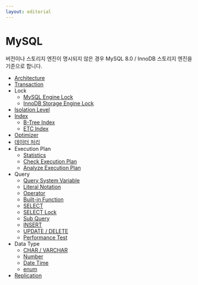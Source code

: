 ```yaml
---
layout: editorial
---
```


# MySQL

버전이나 스토리지 엔진이 명시되지 않은 경우 MySQL 8.0 / InnoDB 스토리지 엔진을 기준으로 합니다.

* [Architecture](architecture.md)
* [Transaction](transaction.md)
* Lock
    * [MySQL Engine Lock](mysql_lock.md)
    * [InnoDB Storage Engine Lock](innodb_lock.md)
* [Isolation Level](isolation_level.md)
* [Index](index.md)
    * [B-Tree Index](btree_index.md)
    * [ETC Index](etc_index.md)
* [Optimizer](optimizer.md)
* [데이터 처리](data_processing.md)
* Execution Plan
    * [Statistics](statistics.md)
    * [Check Execution Plan](check_execution_plan.md)
    * [Analyze Execution Plan](analyze_execution_plan.md)
* Query
    * [Query System Variable](query_system_variable.md)
    * [Literal Notation](literal_notation.md)
    * [Operator](operator.md)
    * [Built-in Function](built_in_function.md)
    * [SELECT](select.md)
    * [SELECT Lock](select_lock.md)
    * [Sub Query](sub_query.md)
    * [INSERT](insert.md)
    * [UPDATE / DELETE](update_delete.md)
    * [Performance Test](performance_test.md)
* Data Type
    * [CHAR / VARCHAR](char_varchar.md)
    * [Number](number.md)
    * [Date Time](date_time.md)
    * [enum](enum.md)
* [Replication](replication.md)
